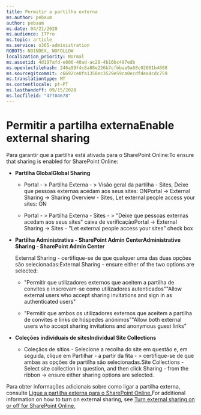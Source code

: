 ```yaml
---
title: Permitir a partilha externa
ms.author: pebaum
author: pebaum
ms.date: 04/21/2020
ms.audience: ITPro
ms.topic: article
ms.service: o365-administration
ROBOTS: NOINDEX, NOFOLLOW
localization_priority: Normal
ms.assetid: 4d197afd-e806-40ad-ac20-4b10bc497edb
ms.openlocfilehash: 246a99f4c8a88e226b7cfbbaa9a68c02081b4088
ms.sourcegitcommit: c6692ce0fa1358ec3529e59ca0ecdfdea4cdc759
ms.translationtype: MT
ms.contentlocale: pt-PT
ms.lasthandoff: 09/15/2020
ms.locfileid: "47784678"
---
```

# <a name="enable-external-sharing"></a><span data-ttu-id="d5ec8-102">Permitir a partilha externa</span><span class="sxs-lookup"><span data-stu-id="d5ec8-102">Enable external sharing</span></span>

 <span data-ttu-id="d5ec8-103">Para garantir que a partilha está ativada para o SharePoint Online:</span><span class="sxs-lookup"><span data-stu-id="d5ec8-103">To ensure that sharing is enabled for SharePoint Online:</span></span>
  
- <span data-ttu-id="d5ec8-104">**Partilha Global**</span><span class="sxs-lookup"><span data-stu-id="d5ec8-104">**Global Sharing**</span></span>
    
  - <span data-ttu-id="d5ec8-105">Portal - \> Partilha Externa - \> Visão geral da partilha - Sites, Deixe que pessoas externas acedam aos seus sites: ON</span><span class="sxs-lookup"><span data-stu-id="d5ec8-105">Portal -\> External Sharing -\> Sharing Overview - Sites, Let external people access your sites: ON</span></span>
    
  - <span data-ttu-id="d5ec8-106">Portal - \> Partilha Externa - Sites - \> "Deixe que pessoas externas acedam aos seus sites" caixa de verificação</span><span class="sxs-lookup"><span data-stu-id="d5ec8-106">Portal -\> External Sharing -\> Sites - "Let external people access your sites" check box</span></span>
    
- <span data-ttu-id="d5ec8-107">**Partilha Administrativa - SharePoint Admin Center**</span><span class="sxs-lookup"><span data-stu-id="d5ec8-107">**Administrative Sharing - SharePoint Admin Center**</span></span>
    
    <span data-ttu-id="d5ec8-108">External Sharing - certifique-se de que qualquer uma das duas opções são selecionadas:</span><span class="sxs-lookup"><span data-stu-id="d5ec8-108">External Sharing - ensure either of the two options are selected:</span></span>
    
  - <span data-ttu-id="d5ec8-109">"Permitir que utilizadores externos que aceitem a partilha de convites e inscrevam-se como utilizadores autenticados"</span><span class="sxs-lookup"><span data-stu-id="d5ec8-109">"Allow external users who accept sharing invitations and sign in as authenticated users"</span></span>
    
  - <span data-ttu-id="d5ec8-110">"Permitir que ambos os utilizadores externos que aceitem a partilha de convites e links de hóspedes anónimos"</span><span class="sxs-lookup"><span data-stu-id="d5ec8-110">"Allow both external users who accept sharing invitations and anonymous guest links"</span></span>
    
- <span data-ttu-id="d5ec8-111">**Coleções individuais de sites**</span><span class="sxs-lookup"><span data-stu-id="d5ec8-111">**Individual Site Collections**</span></span>
    
  - <span data-ttu-id="d5ec8-112">Coleçãos de sítios - Selecione a recolha do site em questão e, em seguida, clique em Partilhar - a partir da fita - \> certifique-se de que ambas as opções de partilha são selecionadas.</span><span class="sxs-lookup"><span data-stu-id="d5ec8-112">Site Collections - Select site collection in question, and then click Sharing - from the ribbon -\> ensure either sharing options are selected.</span></span>
    
<span data-ttu-id="d5ec8-113">Para obter informações adicionais sobre como ligar a partilha externa, consulte [Ligue a partilha externa para o SharePoint Online.](https://go.microsoft.com/fwlink/?linkid=2047681&amp;clcid=0x409)</span><span class="sxs-lookup"><span data-stu-id="d5ec8-113">For additional information on how to turn on external sharing, see [Turn external sharing on or off for SharePoint Online.](https://go.microsoft.com/fwlink/?linkid=2047681&amp;clcid=0x409)</span></span>
  

